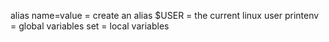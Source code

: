 alias name=value = create an alias
$USER = the current linux user 
printenv = global variables
set = local variables
 
